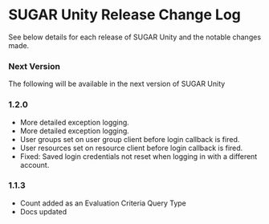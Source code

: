 # SUGAR Unity Release Change Log
See below details for each release of SUGAR Unity and the notable changes made.

### Next Version
The following will be available in the next version of SUGAR Unity  

### 1.2.0
- More detailed exception logging.
- More detailed exception logging.
- User groups set on user group client before login callback is fired.
- User resources set on resource client before login callback is fired.
- Fixed: Saved login credentials not reset when logging in with a different account.

### 1.1.3
- Count added as an Evaluation Criteria Query Type
- Docs updated